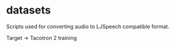 # datasets

Scripts used for converting audio to LJSpeech compatible format. 

Target -> Tacotron 2 training
